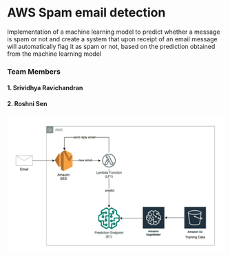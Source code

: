 # AWS Spam email detection
Implementation of a machine learning model to predict whether a message is spam or not and create a system that upon receipt of an email message will automatically flag it as spam or not, based on the prediction obtained from the machine learning model

### Team Members
#### 1. Srividhya Ravichandran
#### 2. Roshni Sen

![](Output/spam_email_architecture.png)
